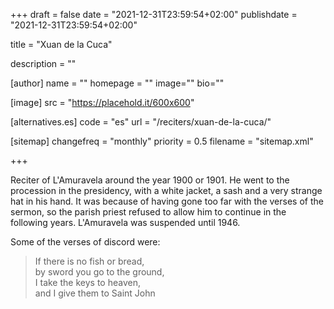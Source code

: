 +++
draft = false
date = "2021-12-31T23:59:54+02:00"
publishdate = "2021-12-31T23:59:54+02:00"

title = "Xuan de la Cuca"

description = ""

[author]
    name = ""
    homepage = ""
    image=""
    bio=""

[image]
    src = "https://placehold.it/600x600"

[alternatives.es]
    code = "es"
    url = "/reciters/xuan-de-la-cuca/"

[sitemap]
  changefreq = "monthly"
  priority = 0.5
  filename = "sitemap.xml"

+++

Reciter of L'Amuravela around the year 1900 or 1901. He went to the procession in the presidency, with a white jacket, a sash and a very strange hat in his hand. It was because of having gone too far with the verses of the sermon, so the parish priest refused to allow him to continue in the following years. L'Amuravela was suspended until 1946.

Some of the verses of discord were:

> If there is no fish or bread,\
by sword you go to the ground,\
I take the keys to heaven,\
and I give them to Saint John
